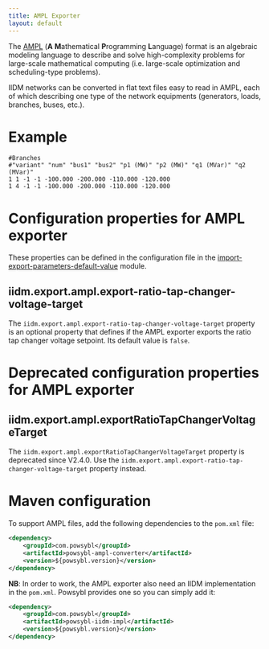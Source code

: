 ```yaml
---
title: AMPL Exporter
layout: default
---
```


The [AMPL](https://ampl.com/) (**A** **M**athematical **P**rogramming **L**anguage) format is an algebraic modeling language to describe and solve high-complexity problems for
large-scale mathematical computing (i.e. large-scale optimization and scheduling-type problems).

IIDM networks can be converted in flat text files easy to read in AMPL, each of which describing one type of the network equipments
(generators, loads, branches, buses, etc.).

# Example
```text
#Branches
#"variant" "num" "bus1" "bus2" "p1 (MW)" "p2 (MW)" "q1 (MVar)" "q2 (MVar)"
1 1 -1 -1 -100.000 -200.000 -110.000 -120.000
1 4 -1 -1 -100.000 -200.000 -110.000 -120.000
```

# Configuration properties for AMPL exporter

These properties can be defined in the configuration file in the [import-export-parameters-default-value](../../configuration/modules/import-export-parameters-default-value.md)
module.

## iidm.export.ampl.export-ratio-tap-changer-voltage-target
The `iidm.export.ampl.export-ratio-tap-changer-voltage-target` property is an optional property that defines
if the AMPL exporter exports the ratio tap changer voltage setpoint. Its default value is `false`.

# Deprecated configuration properties for AMPL exporter

## iidm.export.ampl.exportRatioTapChangerVoltageTarget
The `iidm.export.ampl.exportRatioTapChangerVoltageTarget` property is deprecated since V2.4.0. Use the
`iidm.export.ampl.export-ratio-tap-changer-voltage-target` property instead.

# Maven configuration
To support AMPL files, add the following dependencies to the `pom.xml` file:
```xml
<dependency>
    <groupId>com.powsybl</groupId>
    <artifactId>powsybl-ampl-converter</artifactId>
    <version>${powsybl.version}</version>
</dependency>
```
**NB**: In order to work, the AMPL exporter also need an IIDM implementation in the `pom.xml`. Powsybl
provides one so you can simply add it:
```xml
<dependency>
    <groupId>com.powsybl</groupId>
    <artifactId>powsybl-iidm-impl</artifactId>
    <version>${powsybl.version}</version>
</dependency>
```
